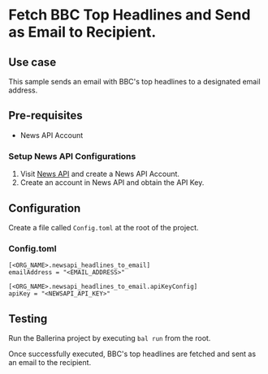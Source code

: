 # Fetch BBC Top Headlines and Send as Email to Recipient.

## Use case
This sample sends an email with BBC's top headlines to a designated email address.

## Pre-requisites
* News API Account

### Setup News API Configurations
1. Visit [News API](https://newsapi.org/register) and create a News API Account.
2. Create an account in News API and obtain the API Key.

## Configuration
Create a file called `Config.toml` at the root of the project.

### Config.toml 

```
[<ORG_NAME>.newsapi_headlines_to_email]
emailAddress = "<EMAIL_ADDRESS>"

[<ORG_NAME>.newsapi_headlines_to_email.apiKeyConfig]
apiKey = "<NEWSAPI_API_KEY>"
```

## Testing
Run the Ballerina project by executing `bal run` from the root.

Once successfully executed, BBC's top headlines are fetched and sent as an email to the recipient.
  